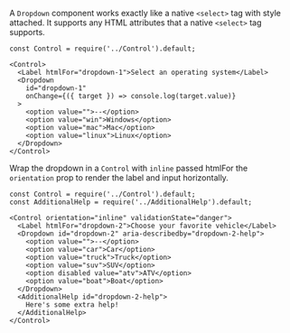A `Dropdown` component works exactly like a native `<select>` tag with style attached. It supports any HTML attributes that a native `<select>` tag supports.

```
const Control = require('../Control').default;

<Control>
  <Label htmlFor="dropdown-1">Select an operating system</Label>
  <Dropdown
    id="dropdown-1"
    onChange={({ target }) => console.log(target.value)}
  >
    <option value="">--</option>
    <option value="win">Windows</option>
    <option value="mac">Mac</option>
    <option value="linux">Linux</option>
  </Dropdown>
</Control>
```

Wrap the dropdown in a `Control` with `inline` passed htmlFor the `orientation` prop to render the label and input horizontally.

```
const Control = require('../Control').default;
const AdditionalHelp = require('../AdditionalHelp').default;

<Control orientation="inline" validationState="danger">
  <Label htmlFor="dropdown-2">Choose your favorite vehicle</Label>
  <Dropdown id="dropdown-2" aria-describedby="dropdown-2-help">
    <option value="">--</option>
    <option value="car">Car</option>
    <option value="truck">Truck</option>
    <option value="suv">SUV</option>
    <option disabled value="atv">ATV</option>
    <option value="boat">Boat</option>
  </Dropdown>
  <AdditionalHelp id="dropdown-2-help">
    Here's some extra help!
  </AdditionalHelp>
</Control>
```
